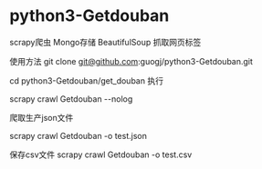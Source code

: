 # python3-Getdouban
scrapy爬虫  Mongo存储  BeautifulSoup 抓取网页标签


使用方法  git clone git@github.com:guogj/python3-Getdouban.git

cd python3-Getdouban/get_douban
 执行
 
 scrapy crawl Getdouban  --nolog
 
爬取生产json文件

scrapy crawl  Getdouban  -o test.json
 
保存csv文件
scrapy crawl Getdouban  -o test.csv

